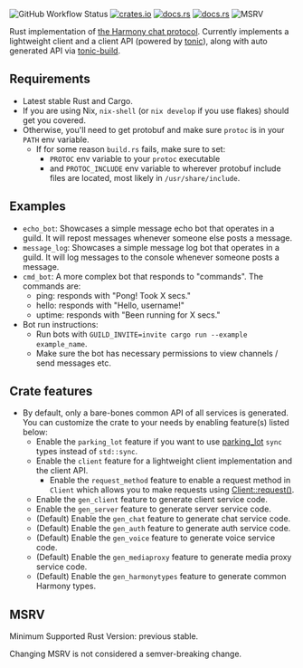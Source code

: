 ![GitHub Workflow Status](https://img.shields.io/github/workflow/status/yusdacra/harmony_rust_sdk/Rust)
[![crates.io](https://img.shields.io/crates/v/harmony_rust_sdk)](https://crates.io/crates/harmony_rust_sdk)
[![docs.rs](https://docs.rs/harmony_rust_sdk/badge.svg)](https://docs.rs/harmony_rust_sdk)
[![docs.rs](https://img.shields.io/badge/docs-master-blue)](https://harmonyapp.io/harmony_rust_sdk)
![MSRV](https://img.shields.io/badge/MSRV-previous%20stable-red)

Rust implementation of [the Harmony chat protocol](https://github.com/harmony-development).
Currently implements a lightweight client and a client API (powered by [tonic](https://crates.io/crates/tonic)), along with auto generated API via [tonic-build](https://crates.io/crates/tonic-build).

## Requirements
- Latest stable Rust and Cargo.
- If you are using Nix, `nix-shell` (or `nix develop` if you use flakes) should get you covered.
- Otherwise, you'll need to get protobuf and make sure `protoc` is in your `PATH` env variable.
  - If for some reason `build.rs` fails, make sure to set: 
    - `PROTOC` env variable to your `protoc` executable
    - and `PROTOC_INCLUDE` env variable to wherever protobuf include files are located, most likely in `/usr/share/include`.

## Examples
- `echo_bot`: Showcases a simple message echo bot that operates in a guild. It will repost messages whenever someone else posts a message.
- `message_log`: Showcases a simple message log bot that operates in a guild. It will log messages to the console whenever someone posts a message.
- `cmd_bot`: A more complex bot that responds to "commands". The commands are:
  - ping: responds with "Pong! Took X secs."
  - hello: responds with "Hello, username!"
  - uptime: responds with "Been running for X secs."
- Bot run instructions:
  - Run bots with `GUILD_INVITE=invite cargo run --example example_name`.
  - Make sure the bot has necessary permissions to view channels / send messages etc.

## Crate features
- By default, only a bare-bones common API of all services is generated. You can customize the crate to your needs by enabling feature(s) listed below:
  - Enable the `parking_lot` feature if you want to use [parking_lot](https://github.com/Amanieu/parking_lot) `sync` types instead of `std::sync`.
  - Enable the `client` feature for a lightweight client implementation and the client API.
    - Enable the `request_method` feature to enable a request method in `Client` which allows you to make requests using [Client::request()](https://harmonyapp.io/harmony_rust_sdk/harmony_rust_sdk/client/struct.Client.html#method.request).
  - Enable the `gen_client` feature to generate client service code.
  - Enable the `gen_server` feature to generate server service code.
  - (Default) Enable the `gen_chat` feature to generate chat service code.
  - (Default) Enable the `gen_auth` feature to generate auth service code.
  - (Default) Enable the `gen_voice` feature to generate voice service code.
  - (Default) Enable the `gen_mediaproxy` feature to generate media proxy service code.
  - (Default) Enable the `gen_harmonytypes` feature to generate common Harmony types.

## MSRV
Minimum Supported Rust Version: previous stable.

Changing MSRV is not considered a semver-breaking change.
